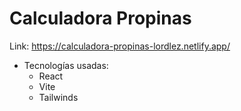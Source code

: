 # Calculadora Propinas

Link: https://calculadora-propinas-lordlez.netlify.app/

* Tecnologías usadas:
  - React
  - Vite
  - Tailwinds
